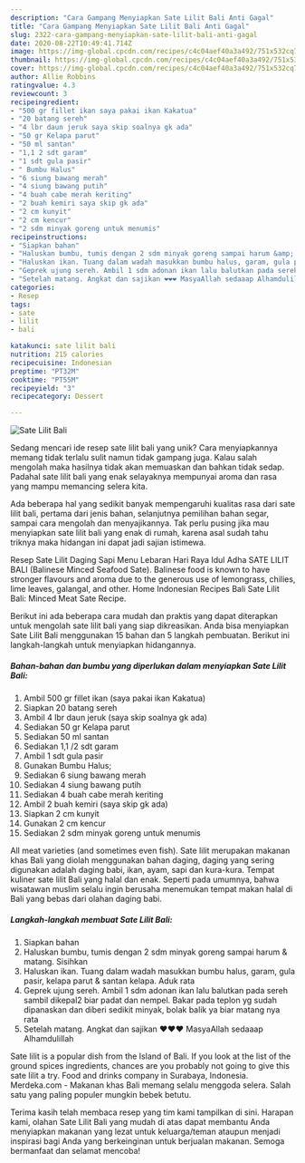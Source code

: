 ```yaml
---
description: "Cara Gampang Menyiapkan Sate Lilit Bali Anti Gagal"
title: "Cara Gampang Menyiapkan Sate Lilit Bali Anti Gagal"
slug: 2322-cara-gampang-menyiapkan-sate-lilit-bali-anti-gagal
date: 2020-08-22T10:49:41.714Z
image: https://img-global.cpcdn.com/recipes/c4c04aef40a3a492/751x532cq70/sate-lilit-bali-foto-resep-utama.jpg
thumbnail: https://img-global.cpcdn.com/recipes/c4c04aef40a3a492/751x532cq70/sate-lilit-bali-foto-resep-utama.jpg
cover: https://img-global.cpcdn.com/recipes/c4c04aef40a3a492/751x532cq70/sate-lilit-bali-foto-resep-utama.jpg
author: Allie Robbins
ratingvalue: 4.3
reviewcount: 3
recipeingredient:
- "500 gr fillet ikan saya pakai ikan Kakatua"
- "20 batang sereh"
- "4 lbr daun jeruk saya skip soalnya gk ada"
- "50 gr Kelapa parut"
- "50 ml santan"
- "1,1 2 sdt garam"
- "1 sdt gula pasir"
- " Bumbu Halus"
- "6 siung bawang merah"
- "4 siung bawang putih"
- "4 buah cabe merah keriting"
- "2 buah kemiri saya skip gk ada"
- "2 cm kunyit"
- "2 cm kencur"
- "2 sdm minyak goreng untuk menumis"
recipeinstructions:
- "Siapkan bahan"
- "Haluskan bumbu, tumis dengan 2 sdm minyak goreng sampai harum &amp; matang. Sisihkan"
- "Haluskan ikan. Tuang dalam wadah masukkan bumbu halus, garam, gula pasir, kelapa parut &amp; santan kelapa. Aduk rata"
- "Geprek ujung sereh. Ambil 1 sdm adonan ikan lalu balutkan pada sereh sambil dikepal2 biar padat dan nempel. Bakar pada teplon yg sudah dipanaskan dan diberi sedikit minyak, bolak balik ya biar matang nya rata"
- "Setelah matang. Angkat dan sajikan ❤️❤️❤️ MasyaAllah sedaaap Alhamdulillah"
categories:
- Resep
tags:
- sate
- lilit
- bali

katakunci: sate lilit bali 
nutrition: 215 calories
recipecuisine: Indonesian
preptime: "PT32M"
cooktime: "PT55M"
recipeyield: "3"
recipecategory: Dessert

---
```



![Sate Lilit Bali](https://img-global.cpcdn.com/recipes/c4c04aef40a3a492/751x532cq70/sate-lilit-bali-foto-resep-utama.jpg)

Sedang mencari ide resep sate lilit bali yang unik? Cara menyiapkannya memang tidak terlalu sulit namun tidak gampang juga. Kalau salah mengolah maka hasilnya tidak akan memuaskan dan bahkan tidak sedap. Padahal sate lilit bali yang enak selayaknya mempunyai aroma dan rasa yang mampu memancing selera kita.

Ada beberapa hal yang sedikit banyak mempengaruhi kualitas rasa dari sate lilit bali, pertama dari jenis bahan, selanjutnya pemilihan bahan segar, sampai cara mengolah dan menyajikannya. Tak perlu pusing jika mau menyiapkan sate lilit bali yang enak di rumah, karena asal sudah tahu triknya maka hidangan ini dapat jadi sajian istimewa.

Resep Sate Lilit Daging Sapi Menu Lebaran Hari Raya Idul Adha SATE LILIT BALI (Balinese Minced Seafood Sate). Balinese food is known to have stronger flavours and aroma due to the generous use of lemongrass, chilies, lime leaves, galangal, and other. Home Indonesian Recipes Bali Sate Lilit Bali: Minced Meat Sate Recipe.


Berikut ini ada beberapa cara mudah dan praktis yang dapat diterapkan untuk mengolah sate lilit bali yang siap dikreasikan. Anda bisa menyiapkan Sate Lilit Bali menggunakan 15 bahan dan 5 langkah pembuatan. Berikut ini langkah-langkah untuk menyiapkan hidangannya.

<!--inarticleads1-->

##### Bahan-bahan dan bumbu yang diperlukan dalam menyiapkan Sate Lilit Bali:

1. Ambil 500 gr fillet ikan (saya pakai ikan Kakatua)
1. Siapkan 20 batang sereh
1. Ambil 4 lbr daun jeruk (saya skip soalnya gk ada)
1. Sediakan 50 gr Kelapa parut
1. Sediakan 50 ml santan
1. Sediakan 1,1 /2 sdt garam
1. Ambil 1 sdt gula pasir
1. Gunakan  Bumbu Halus;
1. Sediakan 6 siung bawang merah
1. Sediakan 4 siung bawang putih
1. Sediakan 4 buah cabe merah keriting
1. Ambil 2 buah kemiri (saya skip gk ada)
1. Siapkan 2 cm kunyit
1. Gunakan 2 cm kencur
1. Sediakan 2 sdm minyak goreng untuk menumis


All meat varieties (and sometimes even fish). Sate lilit merupakan makanan khas Bali yang diolah menggunakan bahan daging, daging yang sering digunakan adalah daging babi, ikan, ayam, sapi dan kura-kura. Tempat kuliner sate lilit Bali yang halal dan enak. Seperti pada umumnya, bahwa wisatawan muslim selalu ingin berusaha menemukan tempat makan halal di Bali yang bebas dari olahan daging babi. 

<!--inarticleads2-->

##### Langkah-langkah membuat Sate Lilit Bali:

1. Siapkan bahan
1. Haluskan bumbu, tumis dengan 2 sdm minyak goreng sampai harum &amp; matang. Sisihkan
1. Haluskan ikan. Tuang dalam wadah masukkan bumbu halus, garam, gula pasir, kelapa parut &amp; santan kelapa. Aduk rata
1. Geprek ujung sereh. Ambil 1 sdm adonan ikan lalu balutkan pada sereh sambil dikepal2 biar padat dan nempel. Bakar pada teplon yg sudah dipanaskan dan diberi sedikit minyak, bolak balik ya biar matang nya rata
1. Setelah matang. Angkat dan sajikan ❤️❤️❤️ MasyaAllah sedaaap Alhamdulillah


Sate lilit is a popular dish from the Island of Bali. If you look at the list of the ground spices ingredients, chances are you probably not going to give this sate lilit a try. Food and drinks company in Surabaya, Indonesia. Merdeka.com - Makanan khas Bali memang selalu menggoda selera. Salah satu yang paling populer mungkin bebek betutu. 

Terima kasih telah membaca resep yang tim kami tampilkan di sini. Harapan kami, olahan Sate Lilit Bali yang mudah di atas dapat membantu Anda menyiapkan makanan yang lezat untuk keluarga/teman ataupun menjadi inspirasi bagi Anda yang berkeinginan untuk berjualan makanan. Semoga bermanfaat dan selamat mencoba!
